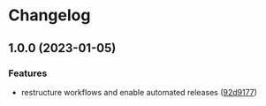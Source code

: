 # Changelog

## 1.0.0 (2023-01-05)


### Features

* restructure workflows and enable automated releases ([92d9177](https://github.com/rolehippie/sysfs/commit/92d9177a1fe3a542171793fd2e6dca4873068b15))
